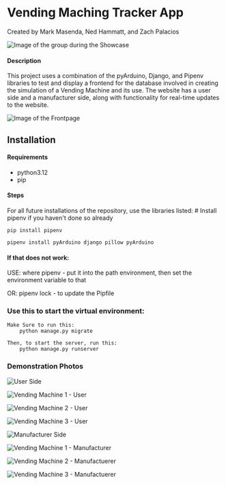 # Vending Maching Tracker App
Created by Mark Masenda, Ned Hammatt, and Zach Palacios

![Image of the group during the Showcase](https://i.ibb.co/pBdRyHzy/Board-Photo.jpg)

#### Description
This project uses a combination of the pyArduino, Django, and Pipenv libraries to test and display a frontend for the database involved in creating the simulation of a Vending Machine and its use. The website has a user side and a manufacturer side, along with functionality for real-time updates to the website. 

![Image of the Frontpage](https://i.ibb.co/dJt9tztK/Homepage.png)

## Installation
#### Requirements
- python3.12
- pip

#### Steps
For all future installations of the repository, use the libraries listed:
    # Install pipenv if you haven't done so already
    
    pip install pipenv
    
    pipenv install pyArduino django pillow pyArduino

#### If that does not work:

USE: where pipenv - put it into the path environment, then set the environment variable to that

OR: pipenv lock - to update the Pipfile

### Use this to start the virtual environment:

    Make Sure to run this:
        python manage.py migrate

    Then, to start the server, run this:
        python manage.py runserver

### Demonstration Photos

![User Side](https://i.ibb.co/whJqTxgk/Userpage.png)

![Vending Machine 1 - User](https://i.ibb.co/bjyjSW0B/Vending-Machine-1.png)

![Vending Machine 2 - User](https://i.ibb.co/JZGjrRy/Vending-Machine-2.png)

![Vending Machine 3 - User](https://i.ibb.co/wFzPFZzd/Vending-Machine-3.png)


![Manufacturer Side](https://i.ibb.co/dwpY838g/Vendingpage.png)

![Vending Machine 1 - Manufacturer](https://i.ibb.co/C5TbMpDs/Vendor-1.png)

![Vending Machine 2 - Manufactuerer](https://i.ibb.co/r2Bg9jS6/Vendor-2.png)

![Vending Machine 3 - Manufactuerer](https://i.ibb.co/Nn6P30Gh/Vendor-3.png)
